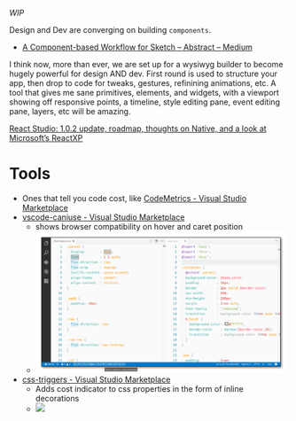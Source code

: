 _WIP_

Design and Dev are converging on building `components`.
- [A Component-based Workflow for Sketch – Abstract – Medium](https://medium.com/goabstract/a-component-based-workflow-for-sketch-6d3556b18d4c)

I think now, more than ever, we are set up for a wysiwyg builder to become hugely powerful for design AND dev. First round is used to structure your app, then drop to code for tweaks, gestures, refinining animations, etc. A tool that gives me sane primitives, elements, and widgets, with a viewport showing off responsive points, a timeline, style editing pane, event editing pane, layers, etc will be amazing.

[React Studio: 1.0.2 update, roadmap, thoughts on Native, and a look at Microsoft’s ReactXP](https://hackernoon.com/react-studio-1-0-2-update-roadmap-thoughts-on-native-and-a-look-at-microsofts-reactxp-b78fc405a676)

# Tools
- Ones that tell you code cost, like [CodeMetrics - Visual Studio Marketplace](https://marketplace.visualstudio.com/items?itemName=kisstkondoros.vscode-codemetrics)
- [vscode-caniuse - Visual Studio Marketplace](https://marketplace.visualstudio.com/items?itemName=agauniyal.vscode-caniuse)
  - shows browser compatibility on hover and caret position
  - ![](https://github.com/agauniyal/vscode-caniuse/raw/master/screenshot.png)
- [css-triggers - Visual Studio Marketplace](https://marketplace.visualstudio.com/items?itemName=kisstkondoros.csstriggers)
  - Adds cost indicator to css properties in the form of inline decorations
  - ![](https://raw.githubusercontent.com/kisstkondoros/csstriggers/master/screenshot.png)
